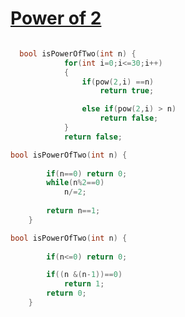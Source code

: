 <h1><a href="https://leetcode.com/problems/power-of-two/" target="_blank">Power of 2</a></h1>

```cpp

  bool isPowerOfTwo(int n) {
            for(int i=0;i<=30;i++)
            {
                if(pow(2,i) ==n)
                    return true;

                else if(pow(2,i) > n)
                    return false;    
            }
            return false;

```


```cpp
bool isPowerOfTwo(int n) {
        
        if(n==0) return 0;
        while(n%2==0)
            n/=2;
        
        return n==1;
    }
```

```cpp
bool isPowerOfTwo(int n) {
        
        if(n<=0) return 0;

        if((n &(n-1))==0)
            return 1;
        return 0;
    }
```
